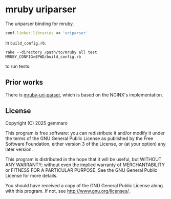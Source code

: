 # mruby uriparser

The uriparser binding for mruby.

``` ruby
conf.linker.libraries << 'uriparser'
```

in `build_config.rb`.

``` shell
rake --directory /path/to/mruby all test MRUBY_CONFIG=$PWD/build_config.rb
```

to run tests.

## Prior works

There is [mruby-uri-parser](https://github.com/Asmod4n/mruby-uri-parser "GitHub"),
which is based on the NGINX's implementation.

## License

Copyright (C) 2025  gemmaro

This program is free software: you can redistribute it and/or modify
it under the terms of the GNU General Public License as published by
the Free Software Foundation, either version 3 of the License, or
(at your option) any later version.

This program is distributed in the hope that it will be useful,
but WITHOUT ANY WARRANTY; without even the implied warranty of
MERCHANTABILITY or FITNESS FOR A PARTICULAR PURPOSE.  See the
GNU General Public License for more details.

You should have received a copy of the GNU General Public License
along with this program.  If not, see <http://www.gnu.org/licenses/>.
